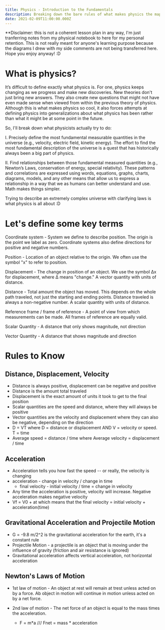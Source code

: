 ```yaml
---
title: Physics - Introduction to the Fundamentals
description: Breaking down the bare rules of what makes physics the map of the universe
date: 2021-02-09T11:00:00.000Z
---
```

**Disclaimer: this is not a coherent lesson plan in any way, I'm just tranferring notes from my physical notebook to here for my personal retention. This is not really meant for anyone's learning purpose because the diagrams I drew with my side comments are not being transferred here. Hope you enjoy anyway! :D 

# What is physics?

It’s difficult to define exactly what physics is. For one, physics keeps changing as we progress and make new discoveries. New theories don't just bring new answers. They also create new questions that might not have even made sense when viewed from within the previous theory of physics. Although this is what makes physics so cool, it also forces attempts at defining physics into generalizations about what physics has been rather than what it might be at some point in the future.

So, I'll break down what physicists actually try to do: 

I. Precisely define the most fundamental measurable quantities in the universe (e.g., velocity, electric field, kinetic energy). The effort to find the most fundamental description of the universe is a quest that has historically always been a big part of physics.

II. Find relationships between those fundamental measured quantities (e.g., Newton’s Laws, conservation of energy, special relativity). These patterns and correlations are expressed using words, equations, graphs, charts, diagrams, models, and any other means that allow us to express a relationship in a way that we as humans can better understand and use. Math makes things simpler.

Trying to describe an extremely complex universe with clarifying laws is what physics is all about :D

# Let's define some key terms

Coordinate system - System we define to describe position. The origin is the point we label as zero. Coordinate systems also define directions for positive and negative numbers.

Position - Location of an object relative to the origin. We often use the symbol "x" to refer to position.

Displacement - The change in position of an object. We use the symbol Δx for displacement, where Δ means "change." A vector quantity with units of distance.

Distance - Total amount the object has moved. This depends on the whole path traveled, not just the starting and ending points. Distance traveled is always a non-negative number. A scalar quantity with units of distance.

Reference frame / frame of reference - A point of view from which measurements can be made. All frames of reference are equally valid.

Scalar Quantity - A distance that only shows magnitude, not direction 

Vector Quantity - A distance that shows magnitude and direction 

# Rules to Know 

## Distance, Displacement, Velocity 

- Distance is always positive, displacement can be negative and positive
- Distance is the amount total traveled
- Displacement is the exact amount of units it took to get to the final position 
- Scalar quantities are the speed and distance, where they will always be positive 
- Vector quantities are the velocity and displacement where they can also be negative, depending on the direction 
- D = VT where D = distance or displacement AND V = velocity or speed. T = time
- Average speed = distance / time  where Average velocity = displacement / time 

## Acceleration 

- Acceleration tells you how fast the speed -- or really, the velocity is changing 
- acceleration - change in velocity / change in time 
    - final velocity - initial velocity / time = change in velocity 
- Any time the acceleration is positive, velocity will increase. Negative acceleration makes negative velocity 
- Vf = V0 + at which means that the final velocity = initial velocity + acceleration(time) 


## Gravitational Acceleration and Projectile Motion

- G = -9.8 m/2^2 is the gravitational acceleration for the earth, it's a constant rule
- Projectile Motion - a projectile is an object that is moving under the influence of gravity (friction and air resistance is ignored)
- Gravitational acceleration affects vertical acceleration, not horizontal acceleration 

## Newton's Laws of Motion 

- 1st law of motion - An object at rest will remain at trest unless acted on by a force. Ab object in motion will continue in motion unless acted on by a net force. 

- 2nd law of motion - The net force of an object is equal to the mass times the acceleration. 
    - F = m*a  /// Fnet = mass * acceleration 
